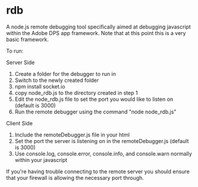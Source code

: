 # rdb
A node.js remote debugging tool specifically aimed at debugging javascript within the Adobe DPS app framework. Note that at this
point this is a very basic framework.

To run:

Server Side
1. Create a folder for the debugger to run in
2. Switch to the newly created folder
3. npm install socket.io
4. copy node_rdb.js to the directory created in step 1
5. Edit the node_rdb.js file to set the port you would like to listen on (default is 3000) 
6. Run the remote debugger using the command "node node_rdb.js"

Client Side
1. Include the remoteDebugger.js file in your html
2. Set the port the server is listening on in the remoteDebugger.js (default is 3000)
3. Use console.log, console.error, console.info, and console.warn normally within your javascript

If you're having trouble connecting to the remote server you should ensure that your firewall is allowing the necessary port through.
